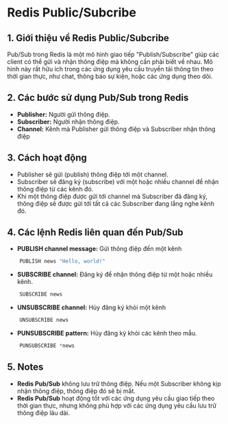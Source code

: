 # Redis Public/Subcribe

## 1. Giới thiệu về Redis Public/Subcribe

Pub/Sub trong Redis là một mô hình giao tiếp "Publish/Subscribe" giúp các client có thể gửi và nhận thông điệp mà không cần phải biết về nhau. Mô hình này rất hữu ích trong các ứng dụng yêu cầu truyền tải thông tin theo thời gian thực, như chat, thông báo sự kiện, hoặc các ứng dụng theo dõi.

## 2. Các bước sử dụng Pub/Sub trong Redis

- **Publisher:** Người gửi thông điệp.
- **Subscriber:** Người nhận thông điệp.
- **Channel:** Kênh mà Publisher gửi thông điệp và Subscriber nhận thông điệp

## 3. Cách hoạt động

- Publisher sẽ gửi (publish) thông điệp tới một channel.
- Subscriber sẽ đăng ký (subscribe) với một hoặc nhiều channel để nhận thông điệp từ các kênh đó.
- Khi một thông điệp được gửi tới channel mà Subscriber đã đăng ký, thông điệp sẽ được gửi tới tất cả các Subscriber đang lắng nghe kênh đó.

## 4. Các lệnh Redis liên quan đến Pub/Sub

- **PUBLISH channel message:** Gửi thông điệp đến một kênh

```python
    PUBLISH news "Hello, world!"
```

- **SUBSCRIBE channel:** Đăng ký để nhận thông điệp từ một hoặc nhiều kênh.

```python
    SUBSCRIBE news
```

- **UNSUBSCRIBE channel:** Hủy đăng ký khỏi một kênh

```python
    UNSUBSCRIBE news
```

- **PUNSUBSCRIBE pattern:** Hủy đăng ký khỏi các kênh theo mẫu.

```python
    PUNSUBSCRIBE *news
```

## 5. Notes

- **Redis Pub/Sub** không lưu trữ thông điệp. Nếu một Subscriber không kịp nhận thông điệp, thông điệp đó sẽ bị mất.
- **Redis Pub/Sub** hoạt động tốt với các ứng dụng yêu cầu giao tiếp theo thời gian thực, nhưng không phù hợp với các ứng dụng yêu cầu lưu trữ thông điệp lâu dài.
